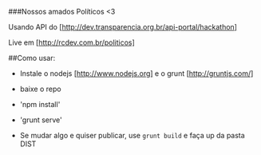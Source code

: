 ###Nossos amados Políticos <3

Usando API do [http://dev.transparencia.org.br/api-portal/hackathon]

Live em [http://rcdev.com.br/politicos]

##Como usar:

- Instale o nodejs [http://www.nodejs.org] e o grunt [http://gruntjs.com/]

- baixe o repo

- 'npm install'

- 'grunt serve'

- Se mudar algo e quiser publicar, use `grunt build` e faça up da pasta DIST